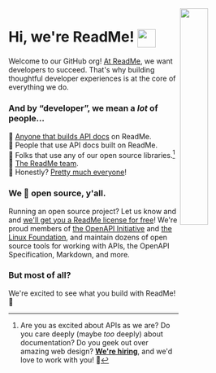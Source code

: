 <img align="right" width="33%" style="margin-bottom: 2em" src="http://owlbert.io/images/owlberts-png/Popper.psd.png">

# Hi, we're ReadMe! <img height=36 align=center src=https://cliply.co/wp-content/uploads/2019/06/391906110_WAVING_HAND_400px.gif>

Welcome to our GitHub org! [At ReadMe][readme], we want developers to succeed. That's why building thoughtful developer experiences is at the core of everything we do.

### And by “developer”, we mean a _lot_ of people…

:memo: [Anyone that builds API docs](https://readme.com/customers) on ReadMe. <br>
:monocle_face: People that use API docs built on ReadMe. <br>
:floppy_disk: Folks that use any of our open source libraries.[^come-work-with-us] <br>
:dancers: [The ReadMe team](https://readme.com/about). <br>
:rainbow: Honestly? [Pretty much everyone](http://amiarealdeveloper.com)!

### We :blue_heart: open source, y'all.

Running an open source project? Let us know and and [we'll get you a ReadMe license for free](https://docs.readme.com/docs/upgrade-plan#open-source)! We're proud members of [the OpenAPI Initiative](https://www.openapis.org/) and [the Linux Foundation](https://www.linuxfoundation.org/), and maintain dozens of open source tools for working with APIs, the OpenAPI Specification, Markdown, and more.

### But most of all?

We're excited to see what you build with ReadMe! :owl:

[readme]: https://readme.com
[api]: https://github.com/readmeio/api "magically generates SDKs from an OpenAPI definition :magic_wand:"
[markdown]: https://github.com/readmeio/markdown "our ReadMe-flavored Markdown parser and React-based rendering engine :writing_hand:"
[rdme]: https://github.com/readmeio/rdme "the official ReadMe CLI and GitHub Action :shell:"

[^come-work-with-us]: Are you as excited about APIs as we are? Do you care deeply (maybe _too_ deeply) about documentation? Do you geek out over amazing web design? [**We're hiring**](https://readme.com/careers), and we'd love to work with you! 🎉
